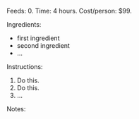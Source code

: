 Feeds: 0.
Time: 4 hours.
Cost/person: $99.

Ingredients:

- first ingredient
- second ingredient
- ...

Instructions:

1. Do this.
2. Do this.
3. ...

Notes:

